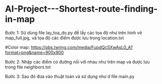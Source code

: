 # AI-Project---Shortest-route-finding-in-map

Bước 1: Sử dùng file lay_toa_do.py để lấy các tọa độ như trên hình vẽ map_full.jpg, và tọa độ các điểm được lưu trong location.txt

#Color map: https://pbs.twimg.com/media/FupdQcSXwAsL0_A?format=png&name=900x900

Bước 2: Nhập các điểm có đường nối với nhau như trên map và được lưu trong file neighbors.txt

Bước 3: Sau đó đưa vào thuật toán và sử dụng như ở file main.py

